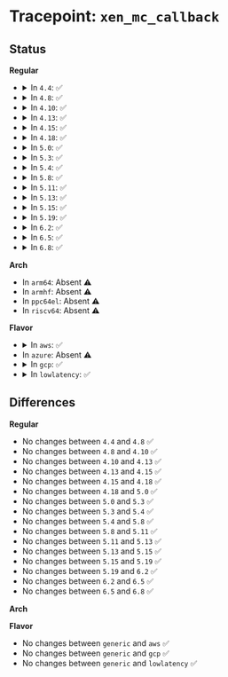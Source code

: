 # Tracepoint: <code>xen_mc_callback</code>

## Status
<b>Regular</b>
<ul>
<li>
<details>
<summary>In <code>4.4</code>: ✅</summary>

Event:

```c
struct trace_event_raw_xen_mc_callback {
    struct trace_entry ent;
    xen_mc_callback_fn_t fn;
    void *data;
    char __data[0];
};
```
Function:

```c
void trace_event_raw_event_xen_mc_callback(void *__data, xen_mc_callback_fn_t fn, void *data);
```
</details>
</li>
<li>
<details>
<summary>In <code>4.8</code>: ✅</summary>

Event:

```c
struct trace_event_raw_xen_mc_callback {
    struct trace_entry ent;
    xen_mc_callback_fn_t fn;
    void *data;
    char __data[0];
};
```
Function:

```c
void trace_event_raw_event_xen_mc_callback(void *__data, xen_mc_callback_fn_t fn, void *data);
```
</details>
</li>
<li>
<details>
<summary>In <code>4.10</code>: ✅</summary>

Event:

```c
struct trace_event_raw_xen_mc_callback {
    struct trace_entry ent;
    xen_mc_callback_fn_t fn;
    void *data;
    char __data[0];
};
```
Function:

```c
void trace_event_raw_event_xen_mc_callback(void *__data, xen_mc_callback_fn_t fn, void *data);
```
</details>
</li>
<li>
<details>
<summary>In <code>4.13</code>: ✅</summary>

Event:

```c
struct trace_event_raw_xen_mc_callback {
    struct trace_entry ent;
    xen_mc_callback_fn_t fn;
    void *data;
    char __data[0];
};
```
Function:

```c
void trace_event_raw_event_xen_mc_callback(void *__data, xen_mc_callback_fn_t fn, void *data);
```
</details>
</li>
<li>
<details>
<summary>In <code>4.15</code>: ✅</summary>

Event:

```c
struct trace_event_raw_xen_mc_callback {
    struct trace_entry ent;
    xen_mc_callback_fn_t fn;
    void *data;
    char __data[0];
};
```
Function:

```c
void trace_event_raw_event_xen_mc_callback(void *__data, xen_mc_callback_fn_t fn, void *data);
```
</details>
</li>
<li>
<details>
<summary>In <code>4.18</code>: ✅</summary>

Event:

```c
struct trace_event_raw_xen_mc_callback {
    struct trace_entry ent;
    xen_mc_callback_fn_t fn;
    void *data;
    char __data[0];
};
```
Function:

```c
void trace_event_raw_event_xen_mc_callback(void *__data, xen_mc_callback_fn_t fn, void *data);
```
</details>
</li>
<li>
<details>
<summary>In <code>5.0</code>: ✅</summary>

Event:

```c
struct trace_event_raw_xen_mc_callback {
    struct trace_entry ent;
    xen_mc_callback_fn_t fn;
    void *data;
    char __data[0];
};
```
Function:

```c
void trace_event_raw_event_xen_mc_callback(void *__data, xen_mc_callback_fn_t fn, void *data);
```
</details>
</li>
<li>
<details>
<summary>In <code>5.3</code>: ✅</summary>

Event:

```c
struct trace_event_raw_xen_mc_callback {
    struct trace_entry ent;
    xen_mc_callback_fn_t fn;
    void *data;
    char __data[0];
};
```
Function:

```c
void trace_event_raw_event_xen_mc_callback(void *__data, xen_mc_callback_fn_t fn, void *data);
```
</details>
</li>
<li>
<details>
<summary>In <code>5.4</code>: ✅</summary>

Event:

```c
struct trace_event_raw_xen_mc_callback {
    struct trace_entry ent;
    xen_mc_callback_fn_t fn;
    void *data;
    char __data[0];
};
```
Function:

```c
void trace_event_raw_event_xen_mc_callback(void *__data, xen_mc_callback_fn_t fn, void *data);
```
</details>
</li>
<li>
<details>
<summary>In <code>5.8</code>: ✅</summary>

Event:

```c
struct trace_event_raw_xen_mc_callback {
    struct trace_entry ent;
    xen_mc_callback_fn_t fn;
    void *data;
    char __data[0];
};
```
Function:

```c
void trace_event_raw_event_xen_mc_callback(void *__data, xen_mc_callback_fn_t fn, void *data);
```
</details>
</li>
<li>
<details>
<summary>In <code>5.11</code>: ✅</summary>

Event:

```c
struct trace_event_raw_xen_mc_callback {
    struct trace_entry ent;
    xen_mc_callback_fn_t fn;
    void *data;
    char __data[0];
};
```
Function:

```c
void trace_event_raw_event_xen_mc_callback(void *__data, xen_mc_callback_fn_t fn, void *data);
```
</details>
</li>
<li>
<details>
<summary>In <code>5.13</code>: ✅</summary>

Event:

```c
struct trace_event_raw_xen_mc_callback {
    struct trace_entry ent;
    xen_mc_callback_fn_t fn;
    void *data;
    char __data[0];
};
```
Function:

```c
void trace_event_raw_event_xen_mc_callback(void *__data, xen_mc_callback_fn_t fn, void *data);
```
</details>
</li>
<li>
<details>
<summary>In <code>5.15</code>: ✅</summary>

Event:

```c
struct trace_event_raw_xen_mc_callback {
    struct trace_entry ent;
    xen_mc_callback_fn_t fn;
    void *data;
    char __data[0];
};
```
Function:

```c
void trace_event_raw_event_xen_mc_callback(void *__data, xen_mc_callback_fn_t fn, void *data);
```
</details>
</li>
<li>
<details>
<summary>In <code>5.19</code>: ✅</summary>

Event:

```c
struct trace_event_raw_xen_mc_callback {
    struct trace_entry ent;
    xen_mc_callback_fn_t fn;
    void *data;
    char __data[0];
};
```
Function:

```c
void trace_event_raw_event_xen_mc_callback(void *__data, xen_mc_callback_fn_t fn, void *data);
```
</details>
</li>
<li>
<details>
<summary>In <code>6.2</code>: ✅</summary>

Event:

```c
struct trace_event_raw_xen_mc_callback {
    struct trace_entry ent;
    xen_mc_callback_fn_t fn;
    void *data;
    char __data[0];
};
```
Function:

```c
void trace_event_raw_event_xen_mc_callback(void *__data, xen_mc_callback_fn_t fn, void *data);
```
</details>
</li>
<li>
<details>
<summary>In <code>6.5</code>: ✅</summary>

Event:

```c
struct trace_event_raw_xen_mc_callback {
    struct trace_entry ent;
    xen_mc_callback_fn_t fn;
    void *data;
    char __data[0];
};
```
Function:

```c
void trace_event_raw_event_xen_mc_callback(void *__data, xen_mc_callback_fn_t fn, void *data);
```
</details>
</li>
<li>
<details>
<summary>In <code>6.8</code>: ✅</summary>

Event:

```c
struct trace_event_raw_xen_mc_callback {
    struct trace_entry ent;
    xen_mc_callback_fn_t fn;
    void *data;
    char __data[0];
};
```
Function:

```c
void trace_event_raw_event_xen_mc_callback(void *__data, xen_mc_callback_fn_t fn, void *data);
```
</details>
</li>
</ul>
<b>Arch</b>
<ul>
<li>
In <code>arm64</code>: Absent ⚠️
</li>
<li>
In <code>armhf</code>: Absent ⚠️
</li>
<li>
In <code>ppc64el</code>: Absent ⚠️
</li>
<li>
In <code>riscv64</code>: Absent ⚠️
</li>
</ul>
<b>Flavor</b>
<ul>
<li>
<details>
<summary>In <code>aws</code>: ✅</summary>

Event:

```c
struct trace_event_raw_xen_mc_callback {
    struct trace_entry ent;
    xen_mc_callback_fn_t fn;
    void *data;
    char __data[0];
};
```
Function:

```c
void trace_event_raw_event_xen_mc_callback(void *__data, xen_mc_callback_fn_t fn, void *data);
```
</details>
</li>
<li>
In <code>azure</code>: Absent ⚠️
</li>
<li>
<details>
<summary>In <code>gcp</code>: ✅</summary>

Event:

```c
struct trace_event_raw_xen_mc_callback {
    struct trace_entry ent;
    xen_mc_callback_fn_t fn;
    void *data;
    char __data[0];
};
```
Function:

```c
void trace_event_raw_event_xen_mc_callback(void *__data, xen_mc_callback_fn_t fn, void *data);
```
</details>
</li>
<li>
<details>
<summary>In <code>lowlatency</code>: ✅</summary>

Event:

```c
struct trace_event_raw_xen_mc_callback {
    struct trace_entry ent;
    xen_mc_callback_fn_t fn;
    void *data;
    char __data[0];
};
```
Function:

```c
void trace_event_raw_event_xen_mc_callback(void *__data, xen_mc_callback_fn_t fn, void *data);
```
</details>
</li>
</ul>

## Differences
<b>Regular</b>
<ul>
<li>
No changes between <code>4.4</code> and <code>4.8</code> ✅
</li>
<li>
No changes between <code>4.8</code> and <code>4.10</code> ✅
</li>
<li>
No changes between <code>4.10</code> and <code>4.13</code> ✅
</li>
<li>
No changes between <code>4.13</code> and <code>4.15</code> ✅
</li>
<li>
No changes between <code>4.15</code> and <code>4.18</code> ✅
</li>
<li>
No changes between <code>4.18</code> and <code>5.0</code> ✅
</li>
<li>
No changes between <code>5.0</code> and <code>5.3</code> ✅
</li>
<li>
No changes between <code>5.3</code> and <code>5.4</code> ✅
</li>
<li>
No changes between <code>5.4</code> and <code>5.8</code> ✅
</li>
<li>
No changes between <code>5.8</code> and <code>5.11</code> ✅
</li>
<li>
No changes between <code>5.11</code> and <code>5.13</code> ✅
</li>
<li>
No changes between <code>5.13</code> and <code>5.15</code> ✅
</li>
<li>
No changes between <code>5.15</code> and <code>5.19</code> ✅
</li>
<li>
No changes between <code>5.19</code> and <code>6.2</code> ✅
</li>
<li>
No changes between <code>6.2</code> and <code>6.5</code> ✅
</li>
<li>
No changes between <code>6.5</code> and <code>6.8</code> ✅
</li>
</ul>
<b>Arch</b>
<ul>
</ul>
<b>Flavor</b>
<ul>
<li>
No changes between <code>generic</code> and <code>aws</code> ✅
</li>
<li>
No changes between <code>generic</code> and <code>gcp</code> ✅
</li>
<li>
No changes between <code>generic</code> and <code>lowlatency</code> ✅
</li>
</ul>
